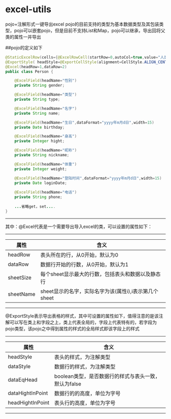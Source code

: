 # excel-utils

pojo+注解形式一键导出excel
pojo的目前支持的类型为基本数据类型及其包装类型，pojo可以嵌套pojo，但是目前不支持List和Map，pojo可以继承，导出回将父类的属性一并导出

##pojo的定义如下

```Java
@StaticExcelRow(cells={@ExcelRowCell(startRow=0,autoCol=true,value="人类表")})
@ExportStyle( headStyle=@ExportCellStyle(alignment=CellStyle.ALIGN_CENTER,verticalAlignment=CellStyle.VERTICAL_CENTER,fontStyle=@ExportFontStyle(color=HSSFColor.DARK_BLUE.index)))
@Excel(headRow=1,dataRow=2)
public class Person {

	@ExcelField(headName="性别")
    private String gender;

	@ExcelField(headName="类型")
	private String type;

	@ExcelField(headName="名字")
	private String name;

	@ExcelField(headName="生日",dataFormat="yyyy年m月d日",width=15)
	private Date birthday;

	@ExcelField(headName="身高")
	private Integer hight;

	@ExcelField(headName="昵称")
	private String nickname;

	@ExcelField(headName="体重")
	private Integer weight;

	@ExcelField(headName="登陆时间",dataFormat="yyyy年m月d日",width=15)
	private Date loginDate;
	
	@ExcelField(headName="电话")
	private String phone;
    
    ...省略get，set....
}
```
****
其中：@Excel代表是一个需要导出导入excel的类，可以设置的属性如下：
****
|属性 |含义|
|----|----|
|headRow|表头所在的行，从0开始，默认为0
|dataRow|数据行开始的行数，从0开始，默认为1
|sheetSize|每个sheet显示最大的行数，包括表头和数据以及静态行
|sheetName|sheet显示的名字，实际名字为该(属性i),i表示第几个sheet
****
@ExportStyle表示导出表格的样式，其中可设置的属性如下，值得注意的是该注解可以写在类上和字段之上，类上代表全局的，字段上代表特有的，若字段为pojo类型，该pojo之中得到属性的样式的全局样式即该字段上的样式
****
|属性|含义|
|----|----|
|headStyle|表头的样式，为注解类型
|dataStyle|数据行的样式，为注解类型
|dataEqHead|boolean类型，是否数据行的样式与表头一致，默认为false
|dataHightInPoint|数据行的的高度，单位为字号
|headHightInPoint|表头行的高度，单位为字号
****

